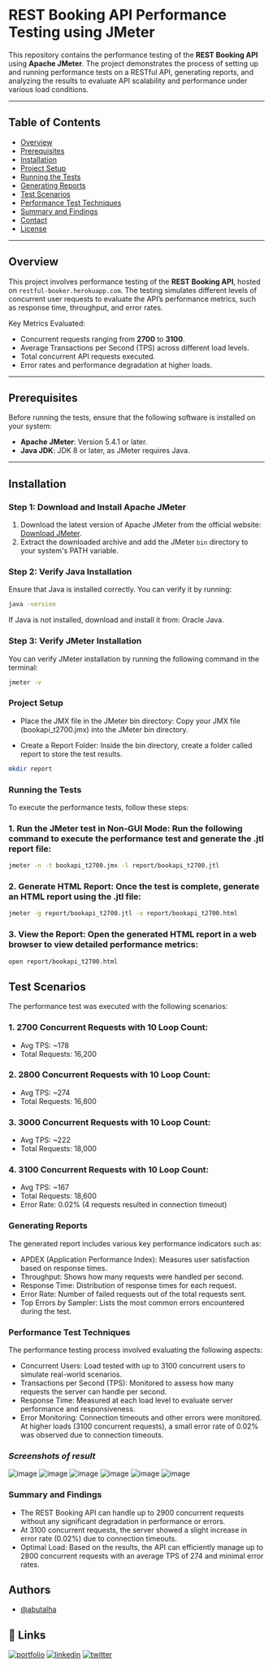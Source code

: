 # REST Booking API Performance Testing using JMeter

This repository contains the performance testing of the **REST Booking API** using **Apache JMeter**. The project demonstrates the process of setting up and running performance tests on a RESTful API, generating reports, and analyzing the results to evaluate API scalability and performance under various load conditions.

---

## Table of Contents

- [Overview](#overview)
- [Prerequisites](#prerequisites)
- [Installation](#installation)
- [Project Setup](#project-setup)
- [Running the Tests](#running-the-tests)
- [Generating Reports](#generating-reports)
- [Test Scenarios](#test-scenarios)
- [Performance Test Techniques](#performance-test-techniques)
- [Summary and Findings](#summary-and-findings)
- [Contact](#contact)
- [License](#license)

---

## Overview

This project involves performance testing of the **REST Booking API**, hosted on `restful-booker.herokuapp.com`. The testing simulates different levels of concurrent user requests to evaluate the API’s performance metrics, such as response time, throughput, and error rates.

Key Metrics Evaluated:
- Concurrent requests ranging from **2700** to **3100**.
- Average Transactions per Second (TPS) across different load levels.
- Total concurrent API requests executed.
- Error rates and performance degradation at higher loads.

---

## Prerequisites

Before running the tests, ensure that the following software is installed on your system:

- **Apache JMeter**: Version 5.4.1 or later.
- **Java JDK**: JDK 8 or later, as JMeter requires Java.

---

## Installation

### Step 1: Download and Install Apache JMeter
1. Download the latest version of Apache JMeter from the official website: [Download JMeter](https://jmeter.apache.org/download_jmeter.cgi).
2. Extract the downloaded archive and add the JMeter `bin` directory to your system's PATH variable.

### Step 2: Verify Java Installation
Ensure that Java is installed correctly. You can verify it by running:
```bash
java -version
```
If Java is not installed, download and install it from: Oracle Java.

### Step 3: Verify JMeter Installation
You can verify JMeter installation by running the following command in the terminal:

```bash
jmeter -v
```
### Project Setup
- Place the JMX file in the JMeter bin directory: Copy your JMX file (bookapi_t2700.jmx) into the JMeter bin directory.

- Create a Report Folder: Inside the bin directory, create a folder called report to store the test results.
```bash
mkdir report
```
### Running the Tests
To execute the performance tests, follow these steps:

### 1. Run the JMeter test in Non-GUI Mode: Run the following command to execute the performance test and generate the .jtl report file:
```bash
jmeter -n -t bookapi_t2700.jmx -l report/bookapi_t2700.jtl

```
### 2. Generate HTML Report: Once the test is complete, generate an HTML report using the .jtl file:
```bash
jmeter -g report/bookapi_t2700.jtl -o report/bookapi_t2700.html

```
### 3. View the Report: Open the generated HTML report in a web browser to view detailed performance metrics:
```bash
open report/bookapi_t2700.html

```
## **Test Scenarios**
The performance test was executed with the following scenarios:

### 1. 2700 Concurrent Requests with 10 Loop Count:

- Avg TPS: ~178
- Total Requests: 16,200
### 2. 2800 Concurrent Requests with 10 Loop Count:

- Avg TPS: ~274
- Total Requests: 16,800
### 3. 3000 Concurrent Requests with 10 Loop Count:

- Avg TPS: ~222
- Total Requests: 18,000
### 4. 3100 Concurrent Requests with 10 Loop Count:

- Avg TPS: ~167
- Total Requests: 18,600
- Error Rate: 0.02% (4 requests resulted in connection timeout)

### Generating Reports
The generated report includes various key performance indicators such as:

- APDEX (Application Performance Index): Measures user satisfaction based on response times.
- Throughput: Shows how many requests were handled per second.
- Response Time: Distribution of response times for each request.
- Error Rate: Number of failed requests out of the total requests sent.
- Top Errors by Sampler: Lists the most common errors encountered during the test.

### Performance Test Techniques
The performance testing process involved evaluating the following aspects:

- Concurrent Users: Load tested with up to 3100 concurrent users to simulate real-world scenarios.
- Transactions per Second (TPS): Monitored to assess how many requests the server can handle per second.
- Response Time: Measured at each load level to evaluate server performance and responsiveness.
- Error Monitoring: Connection timeouts and other errors were monitored. At higher loads (3100 concurrent requests), a small error rate of 0.02% was observed due to connection timeouts.

### _Screenshots of result_
![image](https://github.com/user-attachments/assets/7fdb0a83-db73-4343-beb8-837d4c53d80e)
![image](https://github.com/user-attachments/assets/998f61eb-d998-4d28-ba43-6f2428bc485b)
![image](https://github.com/user-attachments/assets/e5afe041-06a2-4e2e-8e4d-151ed95d87e8)
![image](https://github.com/user-attachments/assets/2fc45e31-095e-4b86-966e-85763b9084d8)
![image](https://github.com/user-attachments/assets/83fa354a-2ff2-4630-b15e-1d88fc707922)
![image](https://github.com/user-attachments/assets/ab2e77cd-d16a-4a7f-bed4-c4aa33caed2d)


### Summary and Findings
- The REST Booking API can handle up to 2900 concurrent requests without any significant degradation in performance or errors.
- At 3100 concurrent requests, the server showed a slight increase in error rate (0.02%) due to connection timeouts.
- Optimal Load: Based on the results, the API can efficiently manage up to 2800 concurrent requests with an average TPS of 274 and minimal error rates.

## Authors

- [@abutalha](https://github.com/md-abutalha)


## 🔗 Links
[![portfolio](https://img.shields.io/badge/my_portfolio-000?style=for-the-badge&logo=ko-fi&logoColor=white)](https://github.com/md-abutalha)
[![linkedin](https://img.shields.io/badge/linkedin-0A66C2?style=for-the-badge&logo=linkedin&logoColor=white)](https://www.linkedin.com/in/abu-talha1/)
[![twitter](https://img.shields.io/badge/twitter-1DA1F2?style=for-the-badge&logo=twitter&logoColor=white)](https://x.com/abu_talha0x)
